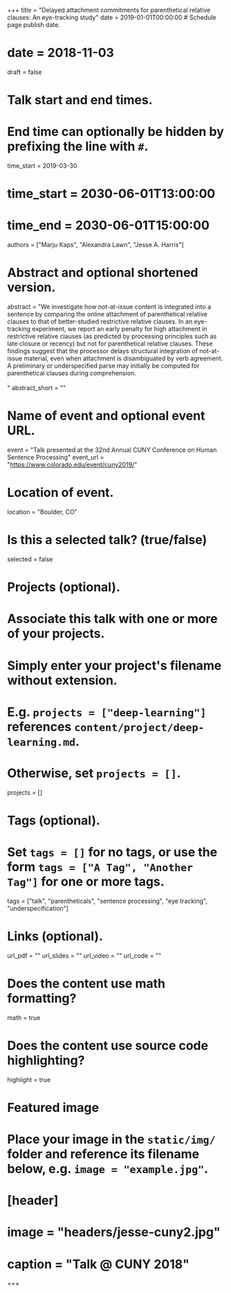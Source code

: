 +++
title = "Delayed attachment commitments for parenthetical relative clauses: An eye-tracking study"
date = 2019-01-01T00:00:00  # Schedule page publish date.
# date = 2018-11-03
draft = false

# Talk start and end times.
#   End time can optionally be hidden by prefixing the line with `#`.
time_start = 2019-03-30
# time_start = 2030-06-01T13:00:00
# time_end = 2030-06-01T15:00:00

authors = ["Marju Kaps", "Alexandra Lawn", "Jesse A. Harris"]

# Abstract and optional shortened version.
abstract = "We investigate how not-at-issue content is integrated into a sentence by comparing the online attachment of parenthetical relative clauses to that of better-studied restrictive relative clauses. In an eye-tracking experiment, we report an early penalty for high attachment in restrictive relative clauses (as predicted by processing principles such as late closure or recency) but not for parenthetical relative clauses. These findings suggest that the processor delays structural integration of not-at-issue material, even when attachment is disambiguated by verb agreement. A preliminary or underspecified parse may initially be computed for parenthetical clauses during comprehension.<br><br>"
abstract_short = ""

# Name of event and optional event URL.
event = "Talk presented at the 32nd Annual CUNY Conference on Human Sentence Processing"
event_url = "https://www.colorado.edu/event/cuny2019/"

# Location of event.
location = "Boulder, CO"

# Is this a selected talk? (true/false)
selected = false

# Projects (optional).
#   Associate this talk with one or more of your projects.
#   Simply enter your project's filename without extension.
#   E.g. `projects = ["deep-learning"]` references `content/project/deep-learning.md`.
#   Otherwise, set `projects = []`.
projects = []

# Tags (optional).
#   Set `tags = []` for no tags, or use the form `tags = ["A Tag", "Another Tag"]` for one or more tags.
tags = ["talk", "parentheticals", "sentence processing", "eye tracking", "underspecification"]

# Links (optional).
url_pdf = ""
url_slides = ""
url_video = ""
url_code = ""

# Does the content use math formatting?
math = true

# Does the content use source code highlighting?
highlight = true

# Featured image
# Place your image in the `static/img/` folder and reference its filename below, e.g. `image = "example.jpg"`.
# [header]
# image = "headers/jesse-cuny2.jpg"
# caption = "Talk @ CUNY 2018"

+++
